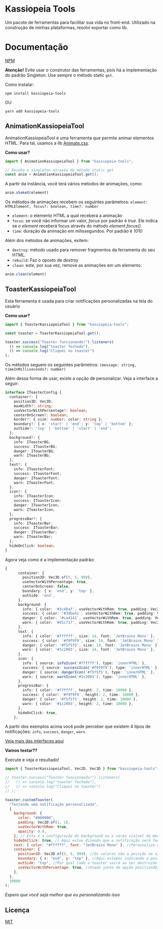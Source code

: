 # Kassiopeia Tools

Um pacote de ferramentas para facilitar sua vida no front-end. Utilizado na construção de minhas plataformas, resolvi exportar como lib.

# Documentação

[NPM](https://www.npmjs.com/package/kassiopeia-tools)

**Atenção!** Evite usar o construtor das ferramentas, pois há a implementação do padrão Singleton. Use sempre o método static `get`.

Como instalar:

```
npm install kassiopeia-tools
```

OU

```
yarn add kassiopeia-tools
```

## AnimationKassiopeiaTool

AnimationKassiopeiaTool é uma ferramenta que permite animar elementos HTML.
Para tal, usamos a lib [Animate.css](https://animate.style/).

**Como usar?**

```TypeScript
import { AnimationKassiopeiaTool } from "kassiopeia-tools";

// Receba o singleton através do método static get
const anim = AnimationKassiopeiaTool.get();
```

A partir da instância, você terá vários métodos de animações, como:

```TypeScript
anim.shakeX(element)
```

Os métodos de animações recebem os seguintes parâmetros:
`element: HTMLElement, focus?: boolean, time?: number`

- `element`: o elemento HTML a qual receberá a animação
- `focus`: se você não informar um valor, _focus_ por padrão é _true_. Ele indica se o _element_ receberá focus através do método _element.focus()_
- `time`: duração da animação em milissegundos. Por padrão é _1010_

Além dos métodos de animações, exitem:

- `destroy`: método usado para remover fragmentos da ferramenta do seu HTML.
- `rebuild`: Faz o oposto de _destroy_
- `clean`: este, por sua vez, remove as animações em um elemento:

```TypeScript
anim.clean(element)
```

## ToasterKassiopeiaTool

Esta ferramenta é usada para criar notificações personalizadas na tela do usuário

**Como usar?**

```TypeScript
import { ToasterKassiopeiaTool } from "kassiopeia-tools";

const toaster = ToasterKassiopeiaTool.get();

toaster.success("Toaster funcionando!").listeners(
  () => console.log("toaster fechado"),
  () => console.log("Cliquei no toaster")
);
```

Os métodos seguem os seguintes parâmetros: `(message: string, timeInMilliseconds?: number)`

Além dessa forma de usar, existe a opção de personalizar. Veja a interface a seguir:

```TypeScript
interface IToasterConfig {
  container?: {
    position3D: Vec3D;
    maxWidth?: string;
    useVectorWithPercentage?: boolean;
    centerOnScreen?: boolean;
    border?: { size: number; color: string };
    boundary?: { x: 'start' | 'end'; y: 'top' | 'bottom' };
    outSide?: 'top' | 'bottom' | 'start' | 'end';
  };
  background?: {
    info: IToasterBG;
    success: IToasterBG;
    danger: IToasterBG;
    warn: IToasterBG;
  };
  text?: {
    info: IToasterFont;
    success: IToasterFont;
    danger: IToasterFont;
    warn: IToasterFont;
  };
  icon?: {
    info: IToasterIcon;
    success: IToasterIcon;
    danger: IToasterIcon;
    warn: IToasterIcon;
  };
  progressBar?: {
    info: IToasterBar;
    success: IToasterBar;
    danger: IToasterBar;
    warn: IToasterBar;
  };
  hideOnClick: boolean;
}
```

Agora veja como é a implementação padrão:

```TypeScript
{
      container: {
        position3D: Vec3D.of(5, 5, 999),
        useVectorWithPercentage: true,
        centerOnScreen: false,
        boundary: { x: 'end', y: 'top' },
        outSide: 'end',
      },
      background: {
        info: { color: '#3c48af', useVectorWithRem: true, padding: Vec2D.of(1, 1) },
        success: { color: '#3dbe41', useVectorWithRem: true, padding: Vec2D.of(1, 1) },
        danger: { color: '#ca4141', useVectorWithRem: true, padding: Vec2D.of(1, 1) },
        warn: { color: '#d1c717', useVectorWithRem: true, padding: Vec2D.of(1, 1) },
      },
      text: {
        info: { color: '#ffffff', size: 14, font: 'JetBrains Mono' },
        success: { color: '#f9f9f9', size: 14, font: 'JetBrains Mono' },
        danger: { color: '#f5f5f5', size: 14, font: 'JetBrains Mono' },
        warn: { color: '#1c2003', size: 14, font: 'JetBrains Mono' },
      },
      icon: {
        info: { source: infoIcon('#ffffff'), type: 'innerHTML' },
        success: { source: successIcon('#f9f9f9'), type: 'innerHTML' },
        danger: { source: dangerIcon('#f5f5f5'), type: 'innerHTML' },
        warn: { source: warnIcon('#1c2003'), type: 'innerHTML' },
      },
      progressBar: {
        info: { color: '#ffffff', height: 2, time: 10000 },
        success: { color: '#f9f9f9', height: 2, time: 10000 },
        danger: { color: '#f5f5f5', height: 2, time: 10000 },
        warn: { color: '#1c2003', height: 2, time: 10000 },
      },
      hideOnClick: true,
    };
```

A partir dos exemplos acima você pode perceber que existem 4 tipos de notificações: `info`, `success`, `danger`, `warn`.

[Veja mais das interfaces aqui](https://github.com/oGabrielSilva/kassiopeia-tools/blob/main/src/modules/toaster/types.ts)

**Vamos testar??**

Execute e veja o resultado!

```JavaScript
import { ToasterKassiopeiaTool, Vec2D, Vec3D } from "kassiopeia-tools";

// toaster.success("Toaster funcionando!").listeners(
//   () => console.log("toaster fechado"),
//   () => console.log("Cliquei no toaster")
// );

toaster.customToaster(
  "Testando uma notificação personalizada",
  {
    background: {
      color: "#000000",
      padding: Vec2D.of(1, 1),
      useVectorWithRem: true,
      opacity: 0.8,
    }, // Esta é a configuração do background ou o corpo visível da mensagem
    hideOnClick: true, // Aqui estou dizendo que a notificação será fechada ao ser clicada pelo user
    text: { color: "#ffffff", font: "JetBrains Mono" }, //Personalize o texto
    container: {
      position3D: Vec3D.of(5, 5, 999), //Os valores são a posição no x, y e o zIndex do container da notificação
      boundary: { x: "end", y: "top" }, //Aqui estamos indicando a posição nos limites da tela. Nesta config, estou dizendo que o toaster estará no final da tela no x e no começo no y. Ou seja, direita superior
      outSide: "top", //Por qual lado o toaster sairá ao ser destruído
      useVectorWithPercentage: true, //Usado junto da opção position3D, indicando se os valores do x e y serão tratados como porcentagem ou px
    },
  },
  10000
);
```

_Espero que você seja melhor que eu personalizando isso_

## Licença

[MIT](https://github.com/oGabrielSilva/kassiopeia-tools/blob/main/LICENSE)
